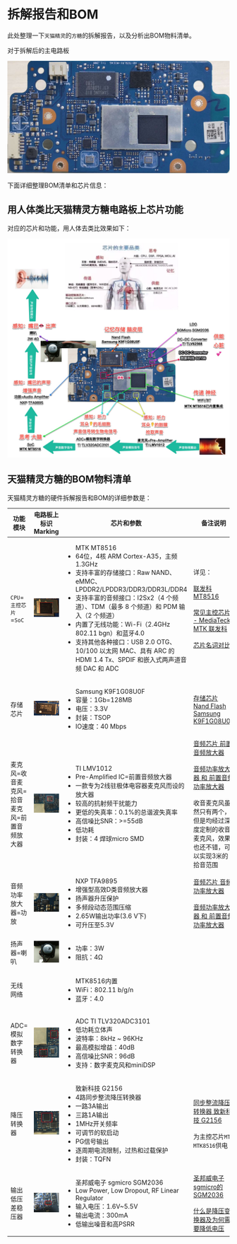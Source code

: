 # 拆解报告和BOM

此处整理一下`天猫精灵`的`方糖`的拆解报告，以及分析出BOM物料清单。

对于拆解后的主电路板

![](../../assets/img/tmall_genie_c1_board_front.jpg)

下面详细整理BOM清单和芯片信息：

## 用人体类比天猫精灵方糖电路板上芯片功能

对应的芯片和功能，用人体去类比效果如下：

![用人体类比天猫精灵方糖电路板上芯片功能](../../assets/img/tmall_genie_candy_human_analog_chip_function.jpg)

## 天猫精灵方糖的BOM物料清单

天猫精灵方糖的硬件拆解报告和BOM的详细参数是：

| **功能模块** | 电路板上标识**Marking** | **芯片和参数** | 备注说明 |
| ------- | ------------------- | ----------| --------|
| `CPU`=`主控芯片`=`SoC` | ![](../../assets/img/c1_mtk_mt8516.png) | <ul>MTK MT8516<li>64位，4核 ARM Cortex-A35，主频1.3GHz</li><li>支持丰富的存储接口：Raw NAND、eMMC、LPDDR2/LPDDR3/DDR3/DDR3L/DDR4</li><li>支持丰富的音频接口：I2Sx2（4 个频道）、TDM（最多 8 个频道）和 PDM 输入（2 个频道）</li><li>内置了无线功能：Wi-Fi（2.4GHz 802.11 bgn）和蓝牙4.0</li><li>支持其他各种接口：USB 2.0 OTG、10/100 以太网 MAC、具有 ARC 的 HDMI 1.4 Tx、SPDIF 和嵌入式两声道音频 DAC 和 ADC</li></ul> | 详见：<br/><br/>[联发科MT8516](http://book.crifan.com/books/smart_speaker_disassemble_summary/website/tmall_genie_candy_cube/chip_info_research/cpu.html)<br/><br/>[常见主控芯片 - MediaTeck MTK 联发科](http://book.crifan.com/books/smart_speaker_disassemble_summary/website/common_smart_speaker/cpu_soc.html)<br/><br/>[芯片名词对比](https://book.crifan.com/books/ic_chip_industry_chain_summary/website/ic_chip_summary/chip_names_compare.html) |
| 存储芯片 | ![](../../assets/img/samsung_810_k9f1g08u0f.png) | <ul>Samsung K9F1G08U0F<li>容量：1Gb=128MB</li><li>电压：3.3V</li><li>封装：TSOP</li><li>IO速度：40 Mbps</li></ul> | [存储芯片 Nand Flash Samsung K9F1G08U0F](http://book.crifan.com/books/smart_speaker_disassemble_summary/website/tmall_genie_candy_cube/chip_info_research/storage.html) |
| 麦克风=收音麦克风=拾音麦克风=前置音频放大器 | ![](../../assets/img/board_hckb_1012.png) | <ul>TI LMV1012<li>Pre-Amplified IC=前置音频放大器</li><li>一款专为2线驻极体电容器麦克风而设的放大器</li><li>较高的抗射频干扰能力</li><li>更低的失真率：0.1%的总谐波失真率</li><li>高信噪比SNR：>=55dB</li><li>低功耗</li><li>封装：4 焊球micro SMD</li></ul> | [音频芯片 前置音频放大器](http://book.crifan.com/books/smart_speaker_disassemble_summary/website/tmall_genie_candy_cube/chip_info_research/audio.html)<br/><br/>[音频功率放大器 和 前置音频功率放大器](http://book.crifan.com/books/common_logic_hardware_embedded/website/hardware_common/audio_knowledge.html)<br/><br/>收音麦克风虽然只有两个，但是均经过深度定制的收音麦克风，效果也还不错，可以实现3米的拾音范围 |
| 音频功率放大器=功放 | ![](../../assets/img/board_nxp_tfa9895.png) | <ul>NXP TFA9895<li>增强型高效D类音频放大器</li><li>扬声器升压保护</li><li>多频段动态范围压缩</li><li>2.65W输出功率(3.6 V下)</li><li>可升压至5.3V</li></ul> | [音频芯片 音频功率放大器](http://book.crifan.com/books/smart_speaker_disassemble_summary/website/tmall_genie_candy_cube/chip_info_research/audio.html)<br/><br/>[音频功率放大器 和 前置音频功率放大器](http://book.crifan.com/books/common_logic_hardware_embedded/website/hardware_common/audio_knowledge.html) |
| 扬声器=喇叭 | ![](../../assets/img/c1_loudspeaker.png) | <ul><li>功率：3W</li><li>阻抗：4Ω</li></ul> | |
| 无线网络 | | <ul>MTK8516内置<li>WiFi：802.11 b/g/n</li><li>蓝牙：4.0</li></ul> | |
| ADC=模拟数字转换器 | ![](../../assets/img/c1_ti_adc_3101.png) | <ul>ADC TI TLV320ADC3101<li>低功耗立体声</li><li>波特率：8kHz ~ 96KHz</li><li>最高模拟增益：40dB</li><li>高信噪比SNR：96dB</li><li>支持：数字麦克风和miniDSP</li></ul> | |
| 降压转换器 | ![](../../assets/img/c1_2156.png) | <ul>致新科技 G2156<li>4路同步整流降压转换器</li><li>一路3A输出</li><li>三路1A输出</li><li>1MHz开关频率</li><li>可调节的软启动</li><li>PG信号输出</li><li>逐周期电流限制，过热和过载保护</li><li>封装：TQFN</li></ul> | [同步整流降压转换器 致新科技 G2156](http://book.crifan.com/books/smart_speaker_disassemble_summary/website/tmall_genie_candy_cube/chip_info_research/power_management.html)<br/><br/>为主控芯片`MTK MTK8516`供电 |
| 输出低压差稳压器 | ![](../../assets/img/c1_sgmicro_sgm2036.png) | <ul>圣邦威电子 sgmicro SGM2036<li>Low Power, Low Dropout, RF Linear Regulator</li><li>输入电压：1.6V~5.5V</li><li>输出电流：300mA</li><li>低输出噪音和高PSRR</li></ul> | [圣邦威电子 sgmicro的SGM2036](http://book.crifan.com/books/smart_speaker_disassemble_summary/website/tmall_genie_candy_cube/chip_info_research/power_management.html)<br/><br/>[什么是降压变换器及为何需要降低电压](http://book.crifan.com/books/common_logic_hardware_embedded/website/hardware_common/audio_knowledge.html) |
